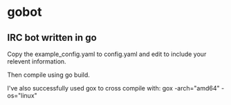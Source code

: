 # gobot
IRC bot written in go
---------------------

Copy the example_config.yaml to config.yaml and edit to include your relevent information.

Then compile using go build.

I've also successfully used gox to cross compile with:
    gox -arch="amd64" -os="linux"
